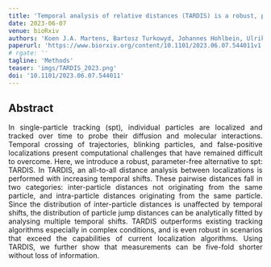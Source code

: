 ```yaml
---
title: 'Temporal analysis of relative distances (TARDIS) is a robust, parameter-free alternative to single-particle tracking'
date: 2023-06-07
venue: bioRxiv
authors: 'Koen J.A. Martens, Bartosz Turkowyd, Johannes Hohlbein, Ulrike Endesfelder'
paperurl: 'https://www.biorxiv.org/content/10.1101/2023.06.07.544011v1.abstract'
# rgate: ''
tagline: 'Methods'
teaser: 'imgs/TARDIS_2023.png'
doi: '10.1101/2023.06.07.544011'
---
```


<h2> Abstract </h2>
<p align= "justify">
In single-particle tracking (spt), individual particles are localized and tracked over time to probe their diffusion and molecular interactions. Temporal crossing of trajectories, blinking particles, and false-positive localizations present computational challenges that have remained difficult to overcome. Here, we introduce a robust, parameter-free alternative to spt: TARDIS. In TARDIS, an all-to-all distance analysis between localizations is performed with increasing temporal shifts. These pairwise distances fall in two categories: inter-particle distances not originating from the same particle, and intra-particle distances originating from the same particle. Since the distribution of inter-particle distances is unaffected by temporal shifts, the distribution of particle jump distances can be analytically fitted by analysing multiple temporal shifts. TARDIS outperforms existing tracking algorithms especially in complex conditions, and is even robust in scenarios that exceed the capabilities of current localization algorithms. Using TARDIS, we further show that measurements can be five-fold shorter without loss of information.
